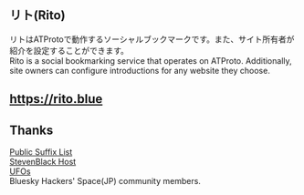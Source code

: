 ## リト(Rito)
リトはATProtoで動作するソーシャルブックマークです。また、サイト所有者が紹介を設定することができます。<br />
Rito is a social bookmarking service that operates on ATProto. Additionally, site owners can configure introductions for any website they choose.

## https://rito.blue

## Thanks
[Public Suffix List](https://publicsuffix.org/)<br />
[StevenBlack Host](https://github.com/StevenBlack/hosts)<br />
[UFOs](https://ufos.microcosm.blue/)<br />
Bluesky Hackers' Space(JP) community members.